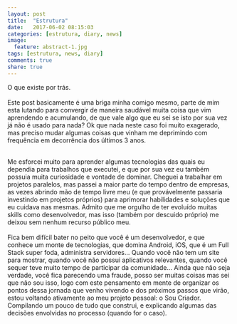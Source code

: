 ```yaml
---
layout: post
title:  "Estrutura"
date:   2017-06-02 08:15:03
categories: [estrutura, diary, news]
image:
  feature: abstract-1.jpg
tags: [estrutura, news, diary]
comments: true
share: true
---
```

O que existe por trás.<br>
<br/>
Este post basicamente é uma briga minha comigo mesmo, parte de mim esta lutando para convergir de maneira saudável muita coisa que vim aprendendo e acumulando, de que vale algo que eu sei se isto por sua vez já não é usado para nada? Ok que nada neste caso foi muito exagerado, mas preciso mudar algumas coisas que vinham me deprimindo com frequência em decorrência dos últimos 3 anos.<br/>
<br/>
<!-- more -->
Me esforcei muito para aprender algumas tecnologias das quais eu dependia para trabalhos que executei, e que por sua vez eu também possuia muita curiosidade e vontade de dominar. Cheguei a trabalhar em projetos paralelos, mas passei a maior parte do tempo dentro de empresas, as vezes abrindo mão de tempo livre meu (e que provávelmente passaria investindo em projetos próprios) para aprimorar habilidades e soluções que eu cuidava nas mesmas. Admito que me orgulho de ter evoluído muitas skills como desenvolvedor, mas isso (também por descuido próprio) me deixou sem nenhum recurso público meu.<br/>
<br/>
Fica bem difícil bater no peito que você é um desenvolvedor, e que conhece um monte de tecnologias, que domina Android, iOS, que é um Full Stack super foda, administra servidores... Quando você não tem um site para mostrar, quando você não possui aplicativos relevantes, quando você sequer teve muito tempo de participar da comunidade... Ainda que não seja verdade, você fica parecendo uma fraude, posso ser muitas coisas mas sei que não sou isso, logo com este pensamento em mente de organizar os pontos dessa jornada que venho vivendo e dos próximos passos que virão, estou voltando ativamente ao meu projeto pessoal: o Sou Criador.<br/>
Compilando um pouco de tudo que construi, e explicando algumas das decisões envolvidas no processo (quando for o caso).<br/>